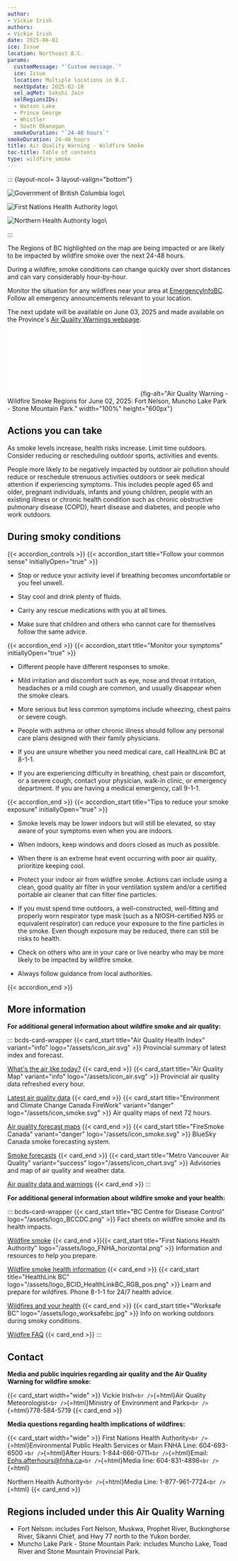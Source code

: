 ```yaml
---
author:
- Vickie Irish
authors:
- Vickie Irish
date: 2025-06-02
ice: Issue
location: Northeast B.C.
params:
  customMessage: "`Custom message.`"
  ice: Issue
  location: Multiple locations in B.C.
  nextUpdate: 2025-02-10
  sel_aqMet: Sakshi Jain
  selRegionsIDs:
  - Watson Lake
  - Prince George
  - Whistler
  - South Okanagan
  smokeDuration: "`24-48 hours`"
smokeDuration: 24-48 hours
title: Air Quality Warning - Wildfire Smoke
toc-title: Table of contents
type: wildfire_smoke
---
```


<!--
Copyright 2025 Province of British Columbia

This work is licensed under the Creative Commons Attribution 4.0 International License.
To view a copy of this license, visit http://creativecommons.org/licenses/by/4.0/.
-->
<!-- Logo header, the layout-col should be set based on number of logos including FHNA and BCGov-->
<!-- the trailing slash means the text in square brackets is alt text -->

::: {layout-ncol= 3 layout-valign="bottom"}

![Government of British Columbia logo](/assets/logo_BCID_V_RGB_pos.png)\

![First Nations Health Authority logo](/assets/logo_FNHA.png)\

![Northern Health Authority logo](/assets/logo_NH.png)\

:::

The Regions of BC highlighted on the map are being impacted or are
likely to be impacted by wildfire smoke over the next 24-48 hours.

During a wildfire, smoke conditions can change quickly over short
distances and can vary considerably hour-by-hour.

Monitor the situation for any wildfires near your area at
[EmergencyInfoBC](https://www.emergencyinfobc.gov.bc.ca/). Follow all
emergency announcements relevant to your location.

The next update will be available on June 03, 2025 and made available on
the Province's [Air Quality Warnings
webpage](https://aqwarnings.gov.bc.ca/).

![A description of Region(s) included in this Air Quality Warning is
provided at the end of this page. This Air Quality Warning excludes the
area managed by Metro Vancouver. Refer to the More Information section
for a link to air quality notifications issued by Metro
Vancouver.](2025-06-02_wildfire_smoke_issue_map.html){fig-alt="Air Quality Warning - Wildfire Smoke Regions for June 02, 2025: Fort Nelson, Muncho Lake Park - Stone Mountain Park."
width="100%" height="600px"}

## Actions you can take

As smoke levels increase, health risks increase. Limit time outdoors.
Consider reducing or rescheduling outdoor sports, activities and events.

People more likely to be negatively impacted by outdoor air pollution
should reduce or reschedule strenuous activities outdoors or seek
medical attention if experiencing symptoms. This includes people aged 65
and older, pregnant individuals, infants and young children, people with
an existing illness or chronic health condition such as chronic
obstructive pulmonary disease (COPD), heart disease and diabetes, and
people who work outdoors.

## During smoky conditions

{{< accordion_controls >}}
{{< accordion_start title="Follow your common sense" initiallyOpen="true" >}}

-   Stop or reduce your activity level if breathing becomes
    uncomfortable or you feel unwell.

-   Stay cool and drink plenty of fluids.

-   Carry any rescue medications with you at all times.

-   Make sure that children and others who cannot care for themselves
    follow the same advice.

{{< accordion_end >}}
{{< accordion_start title="Monitor your symptoms" initiallyOpen="true" >}}

-   Different people have different responses to smoke.

-   Mild irritation and discomfort such as eye, nose and throat
    irritation, headaches or a mild cough are common, and usually
    disappear when the smoke clears.

-   More serious but less common symptoms include wheezing, chest pains
    or severe cough.

-   People with asthma or other chronic illness should follow any
    personal care plans designed with their family physicians.

-   If you are unsure whether you need medical care, call HealthLink BC
    at 8-1-1.

-   If you are experiencing difficulty in breathing, chest pain or
    discomfort, or a severe cough, contact your physician, walk-in
    clinic, or emergency department. If you are having a medical
    emergency, call 9-1-1.

{{< accordion_end >}}
{{< accordion_start title="Tips to reduce your smoke exposure" initiallyOpen="true" >}}

-   Smoke levels may be lower indoors but will still be elevated, so
    stay aware of your symptoms even when you are indoors.

-   When indoors, keep windows and doors closed as much as possible.

-   When there is an extreme heat event occurring with poor air quality,
    prioritize keeping cool.

-   Protect your indoor air from wildfire smoke. Actions can include
    using a clean, good quality air filter in your ventilation system
    and/or a certified portable air cleaner that can filter fine
    particles.

-   If you must spend time outdoors, a well-constructed, well-fitting
    and properly worn respirator type mask (such as a NIOSH-certified
    N95 or equivalent respirator) can reduce your exposure to the fine
    particles in the smoke. Even though exposure may be reduced, there
    can still be risks to health.

-   Check on others who are in your care or live nearby who may be more
    likely to be impacted by wildfire smoke.

-   Always follow guidance from local authorities.

{{< accordion_end >}}

## More information

**For additional general information about wildfire smoke and air
quality:**

::: bcds-card-wrapper
{{< card_start title="Air Quality Health Index" variant="info" logo="/assets/icon_air.svg" >}}
Provincial summary of latest index and forecast.

[What's the air like
today?](https://www.env.gov.bc.ca/epd/bcairquality/data/aqhi-table.html)
{{< card_end >}}
{{< card_start title="Air Quality Map" variant="info" logo="/assets/icon_air.svg" >}}
Provincial air quality data refreshed every hour.

[Latest air quality
data](https://www.env.gov.bc.ca/epd/bcairquality/readings/find-stations-map.html)
{{< card_end >}}
{{< card_start title="Environment and Climate Change Canada FireWork" variant="danger" logo="/assets/icon_smoke.svg" >}}
Air quality maps of next 72 hours.

[Air quality forecast maps](https://weather.gc.ca/firework/index_e.html)
{{< card_end >}}
{{< card_start title="FireSmoke Canada" variant="danger" logo="/assets/icon_smoke.svg" >}}
BlueSky Canada smoke forecasting system.

[Smoke forecasts](https://firesmoke.ca/forecasts/current/)
{{< card_end >}}
{{< card_start title="Metro Vancouver Air Quality" variant="success" logo="/assets/icon_chart.svg" >}}
Advisories and map of air quality and weather data.

[Air quality data and
warnings](https://metrovancouver.org/services/air-quality-climate-action/air-quality-data-and-advisories)
{{< card_end >}}
:::

**For additional general information about wildfire smoke and your
health:**

::: bcds-card-wrapper
{{< card_start title="BC Centre for Disease Control" logo="/assets/logo_BCCDC.png" >}}
Fact sheets on wildfire smoke and its health impacts.

[Wildfire
smoke](http://www.bccdc.ca/health-info/prevention-public-health/wildfire-smoke)
{{< card_end >}}{{< card_start title="First Nations Health Authority" logo="/assets/logo_FNHA_horizontal.png" >}}
Information and resources to help you prepare.

[Wildfire smoke health
information](https://www.fnha.ca/about/news-and-events/news/wildfire-smoke-health-information)
{{< card_end >}}
{{< card_start title="HealthLink BC" logo="/assets/logo_BCID_HealthLinkBC_RGB_pos.png" >}}
Learn and prepare for wildfires. Phone 8-1-1 for 24/7 health advice.

[Wildfires and your
health](https://www.healthlinkbc.ca/health-library/health-features/wildfires-and-your-health)
{{< card_end >}}
{{< card_start title="Worksafe BC" logo="/assets/logo_worksafebc.jpg" >}}
Info on working outdoors during smoky conditions.

[Wildfire
FAQ](https://www.worksafebc.com/en/resources/health-safety/information-sheets/wildfire-smoke-frequently-asked-questions-faq)
{{< card_end >}}
:::

## Contact

**Media and public inquiries regarding air quality and the Air Quality
Warning for wildfire smoke:**

{{< card_start width="wide" >}} Vickie Irish`<br />`{=html}Air Quality
Meteorologist`<br />`{=html}Ministry of Environment and
Parks`<br />`{=html}778-584-5719 {{< card_end >}}

**Media questions regarding health implications of wildfires:**

{{< card_start  width="wide" >}} First Nations Health
Authority`<br />`{=html}Environmental Public Health Services or Main
FNHA Line: 604-693-6500 `<br />`{=html}After Hours:
1-844-666-0711`<br />`{=html}Email:
Ephs.afterhours@fnha.ca`<br />`{=html}Media line:
604-831-4898`<br />`{=html}

Northern Health Authority`<br />`{=html}Media Line:
1-877-961-7724`<br />`{=html} {{< card_end >}}

## Regions included under this Air Quality Warning

-   Fort Nelson: includes Fort Nelson, Muskwa, Prophet River,
    Buckinghorse River, Sikanni Chief, and Hwy 77 north to the Yukon
    border.
-   Muncho Lake Park - Stone Mountain Park: includes Muncho Lake, Toad
    River and Stone Mountain Provincial Park.
